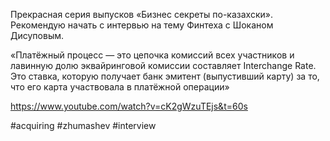 
Прекрасная серия выпусков «Бизнес секреты по-казахски». Рекомендую начать с интервью на тему Финтеха с Шоканом Дисуповым.

«Платёжный процесс — это цепочка комиссий всех участников и лавинную долю эквайринговой комиссии составляет Interchange Rate. Это ставка, которую получает банк эмитент (выпустивший карту) за то, что его карта участвовала в платёжной операции»

https://www.youtube.com/watch?v=cK2gWzuTEjs&t=60s

#acquiring #zhumashev #interview 